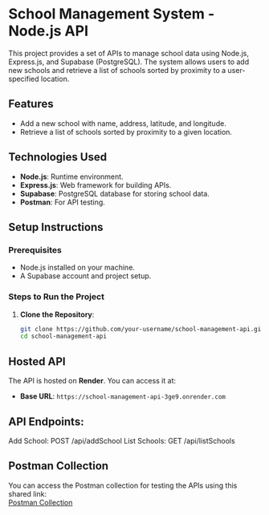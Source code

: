 # School Management System - Node.js API

This project provides a set of APIs to manage school data using Node.js, Express.js, and Supabase (PostgreSQL). The system allows users to add new schools and retrieve a list of schools sorted by proximity to a user-specified location.

## Features

- Add a new school with name, address, latitude, and longitude.
- Retrieve a list of schools sorted by proximity to a given location.

## Technologies Used

- **Node.js**: Runtime environment.
- **Express.js**: Web framework for building APIs.
- **Supabase**: PostgreSQL database for storing school data.
- **Postman**: For API testing.

## Setup Instructions

### Prerequisites

- Node.js installed on your machine.
- A Supabase account and project setup.

### Steps to Run the Project

1. **Clone the Repository**:
   ```bash
   git clone https://github.com/your-username/school-management-api.git
   cd school-management-api

## Hosted API

The API is hosted on **Render**. You can access it at:
- **Base URL**: `https://school-management-api-3ge9.onrender.com`

## API Endpoints:

Add School: POST /api/addSchool
List Schools: GET /api/listSchools

## Postman Collection

You can access the Postman collection for testing the APIs using this shared link:  
[Postman Collection](https://drive.google.com/file/d/19feYAFRhXsQFRU5lKgs8tKTDnl7eu5n-/view?usp=sharing)